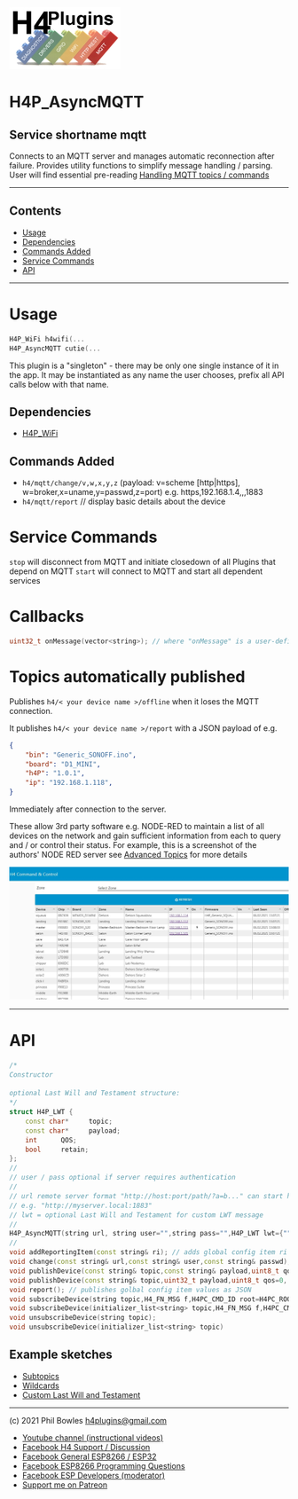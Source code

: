 ![H4P Flyer](../assets/MQTTLogo.jpg) 

# H4P_AsyncMQTT

## Service shortname mqtt

Connects to an MQTT server and manages automatic reconnection after failure. Provides utility functions to simplify message handling / parsing. User will find essential pre-reading [Handling MQTT topics / commands](mqcmds.md)

---

## Contents

* [Usage](#usage)
* [Dependencies](#dependencies)
* [Commands Added](#commands-added)
* [Service Commands](#service-commands)
* [API](#api)

---
# Usage

```cpp
H4P_WiFi h4wifi(...
H4P_AsyncMQTT cutie(...
```

This plugin is a "singleton" - there may be only one single instance of it in the app. 
It may be instantiated as any name the user chooses, prefix all API calls below with that name.

## Dependencies

* [H4P_WiFi](h4wifi.md)

## Commands Added

* `h4/mqtt/change/v,w,x,y,z` (payload: v=scheme [http|https], w=broker,x=uname,y=passwd,z=port) e.g. https,192.168.1.4,,,1883
* `h4/mqtt/report` // display basic details about the device

# Service Commands

`stop` will disconnect from MQTT and initiate closedown of all Plugins that depend on MQTT
`start` will connect to MQTT and start all dependent services

# Callbacks

```cpp
uint32_t onMessage(vector<string>); // where "onMessage" is a user-defined topic handling function
```

# Topics automatically published

Publishes `h4/< your device name >/offline` when it loses the MQTT connection.

It publishes `h4/< your device name >/report` with a JSON payload of e.g.

```JSON
{
    "bin": "Generic_SONOFF.ino",
    "board": "D1_MINI",
    "h4P": "1.0.1",
    "ip": "192.168.1.118",
}
```

Immediately after connection to the server.

These allow 3rd party software e.g. NODE-RED to maintain a list of all devices on the network and gain sufficient information from each to query and / or control their status. For example, this is a screenshot of the authors' NODE RED server see [Advanced Topics](advanced.md) for more details

![nodred](../assets/nodered.jpg)

---

# API

```cpp
/*
Constructor

optional Last Will and Testament structure:
*/
struct H4P_LWT {
    const char*     topic;
    const char*     payload;
    int      QOS;
    bool     retain;
};
//
// user / pass optional if server requires authentication
//
// url remote server format "http://host:port/path/?a=b..." can start https://. port, path, query all optional
// e.g. "http://myserver.local:1883"
// lwt = optional Last Will and Testament for custom LWT message
//
H4P_AsyncMQTT(string url, string user="",string pass="",H4P_LWT lwt={"","",0,false});
//
void addReportingItem(const string& ri); // adds global config item ri to the list of values oncluded on `report`
void change(const string& url,const string& user,const string& passwd);
void publishDevice(const string& topic,const string& payload,uint8_t qos=0, bool retain=false); // publish <device>/topic with string payload
void publishDevice(const string& topic,uint32_t payload,uint8_t qos=0, bool retain=false); // publish <device>/topic with numeric payload
void report(); // publishes golbal config item values as JSON
void subscribeDevice(string topic,H4_FN_MSG f,H4PC_CMD_ID root=H4PC_ROOT); // call f when <device>/topic message received
void subscribeDevice(initializer_list<string> topic,H4_FN_MSG f,H4PC_CMD_ID root=H4PC_ROOT); // multiple topics in one call
void unsubscribeDevice(string topic);
void unsubscribeDevice(initializer_list<string> topic)
```

## Example sketches

* [Subtopics](../examples/07_MQTT/H4P_MQTT_Subtopics/H4P_MQTT_Subtopics.ino)
* [Wildcards](../examples/07_MQTT/H4P_MQTT_Wildcards/H4P_MQTT_Wildcards.ino)
* [Custom Last Will and Testament](../examples/07_MQTT/H4P_MQTT_CustomLWT/H4P_MQTT_CustomLWT.ino)
  
---

(c) 2021 Phil Bowles h4plugins@gmail.com

* [Youtube channel (instructional videos)](https://www.youtube.com/channel/UCYi-Ko76_3p9hBUtleZRY6g)
* [Facebook H4  Support / Discussion](https://www.facebook.com/groups/444344099599131/)
* [Facebook General ESP8266 / ESP32](https://www.facebook.com/groups/2125820374390340/)
* [Facebook ESP8266 Programming Questions](https://www.facebook.com/groups/esp8266questions/)
* [Facebook ESP Developers (moderator)](https://www.facebook.com/groups/ESP8266/)
* [Support me on Patreon](https://patreon.com/esparto)